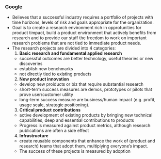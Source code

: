 ### Google
- Believes that a successful industry requires a portfolio of projects with time horizons, levels of risk and goals appropriate for the organization.
- Goal is to create a research environment rich in opprotunities for product timpact, build a product environment that actively benefits from research and to provide
our staff the freedom to work on important research problems that are not tied to immediate product needs.
- The research projects are divided into 4 categories:
  1) **Basic research and fundamental applied research**
    - successful outcomes are better technology, useful theories or new discoveries
    - establish new benchmarks 
    - not directly tied to existing products
  2) **New product innovation**
    - develop new proiducts or biz that require substantial research
    - short-term success measures are demos, prototypes or pilots that prove user/customer utility
    - long-term success measure are business/human impact (e.g. profit, usage scale, strategic positioning).
  3) **Critical product contributions**
    - active development of existing products by bringing new technical capabilities, deep and essential contributions to products
    - Progress is measured against product metrics, although research publications are often a side effect
  4) **Infrastructure**
    - create reusable components that enhance the work of (product and research) teams that adopt them, multiplying everyone’s impact. 
    - The success of these projects is measured by adoption
